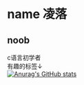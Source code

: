 # name 凌落
## noob
c语言初学者  
有趣的标签↓  
[![Anurag's GitHub stats](https://github-readme-stats.vercel.app/api?username=intling-luo&show_icons=true&theme=synthwave)](https://github.com/anuraghazra/github-readme-stats)
